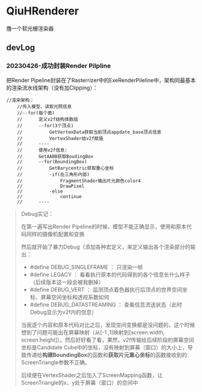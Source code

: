 # QiuHRenderer
撸一个软光栅渲染器



## devLog

### 20230426-成功封装Render Pilpline

把Render Pipeline封装在了Rasterrizer中的ExeRenderPileline中，架构同最基本的渲染流水线架构（没有加Clipping）：

```伪代码
//渲染架构：
	//传入模型、读取光照信息
	//--for(每个面)
	//		定义v2f结构体数组
	//		--for(3个顶点)
	//			GetVertexData获取当前顶点appdate_base顶点信息
	//			VertexShader给v2f赋值
	//		----
	//		使用v2f信息:
	//		GetAABB获取BoudingBox
	//		--for(BoundingBox)
	//			GetBarycentric获取重心坐标
	//			-if(在三角形内部)
	//				FragmentShader输出片元颜色color4
	//				DrawPixel
	//			-else
	//				continue
	//		----
```

> Debug实记：
>
> 在第一遍写出Render Pipeline的时候，模型不能正确显示，使用和原本代码同样的摄像机配置和变换
>
> 然后就开始了暴力Debug（添加各种宏定义，来定义输出各个渲染部分的输出：
>
> - #define DEBUG_SINGLEFRAME ： 只渲染一帧
> - #define LEGACY ： 看看执行原本的代码得到的各个信息长什么样子（后续版本这一段会被我删掉）
> - #define DEBUG_VERT ： 监测顶点着色器执行后顶点的世界空间坐标、屏幕空间坐标和透视系数如何
> - #define DEBUG_DATASTREAMING ： 查看信息流送状态（此时Debug显示为v2f内的信息）
>
> 当我逐个内容和原本代码对比之后，发现空间变换都是没问题的，这个时候想到了问题可能出在屏幕映射（从[-1 ,1]映射到[screen.width, screen.height]）。然后好好看了看，果然，v2f传输给后续阶段的屏幕空间坐标是Candidate Cube中的坐标，没有映射到屏幕（窗口）的大小上，导致传递给**构建BoundingBox**的函数和**获取片元重心坐标**的函数接收到的ScreenTriangle参数不正确。
>
> 后续便在VertexShader之后加入了ScreenMapping函数，让ScreenTriangle的x、y处于屏幕（窗口）的空间中
